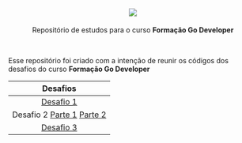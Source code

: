 <h1 align="center">
  <img
    src="https://img.shields.io/badge/golang-black?style=for-the-badge&logo=Go&logoColor=nlue"
  />
</h1>

<div align="center">
  <p>
    Repositório de estudos para o curso
    <strong> Formação Go Developer </strong> <br />
  </p>
  <br />
</div>

<div>
  <p>
    Esse repositório foi criado com a intenção de reunir os códigos dos desafios do curso
    <strong> Formação Go Developer </strong>
  </p>
  <table>
    <thead>
      <tr align="center">
        <th>Desafios</th>
      </tr>
    </thead>
    <tbody align="center">
      <tr>
        <td>
          <a
            href="https://github.com/arthurwaleixo/golang_dio_challenges/blob/main/challenges/challenge1.go"
            >Desafio 1</a
          >
        </td>
      </tr>
      <tr>
        <td>
          Desafio 2
          <a
            href="https://github.com/arthurwaleixo/golang_dio_challenges/blob/main/challenges/challenge2/part1.go"
            >Parte 1</a
          >
          <a
            href="https://github.com/arthurwaleixo/golang_dio_challenges/blob/main/challenges/challenge2/part2.go"
            >Parte 2</a
          >
        </td>
      </tr>
      <tr>
        <td>
          <a
            href="https://github.com/arthurwaleixo/golang_dio_challenges/blob/main/challenges/challenge3.go"
            >Desafio 3</a
          >
        </td>
      </tr>
    </tbody>
  </table>
</div>
